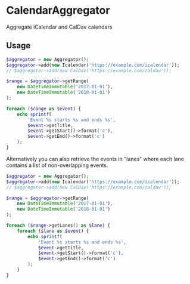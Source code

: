 # CalendarAggregator

Aggregate iCalendar and CalDav calendars

## Usage

```php
$aggregator = new Aggregator();
$aggregator->add(new Icalendar('https://example.com/icalendar'));
// $aggregator->add(new CalDav('https://example.com/caldav'));

$range = $aggregator->getRange(
    new DateTimeImmutable('2017-01-01'), 
    new DateTimeImmutable('2018-01-01')
);

foreach ($range as $event) {
    echo sprintf(
        'Event %s starts %s and ends %s',
        $event->getTitle,
        $event->getStart()->format('c'),
        $event->getEnd()->format('c')
    );
}
```

Alternatively you can also retrieve the events in "lanes" where each lane 
contains a list of non-overlapping events. 

```php
$aggregator = new Aggregator();
$aggregator->add(new Icalendar('https://example.com/icalendar'));
// $aggregator->add(new CalDav('https://example.com/caldav'));

$range = $aggregator->getRange(
    new DateTimeImmutable('2017-01-01'), 
    new DateTimeImmutable('2018-01-01')
);

foreach ($range->getLanes() as $lane) {
    foreach ($lane as $event) {
        echo sprintf(
            'Event %s starts %s and ends %s',
            $event->getTitle,
            $event->getStart()->format('c'),
            $event->getEnd()->format('c')
        );
    }
}
```
